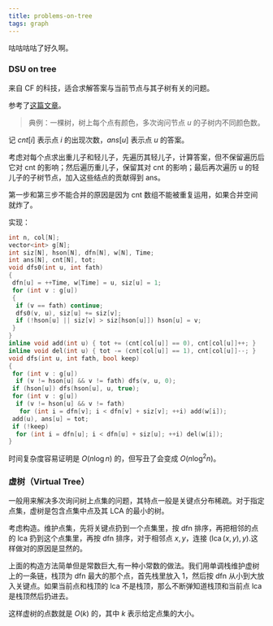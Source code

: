 ```yaml
---
title: problems-on-tree
tags: graph
---
```


咕咕咕咕了好久啊。

### DSU on tree

来自 CF 的科技，适合求解答案与当前节点与其子树有关的问题。

参考了[这篇文章](https://codeforces.com/blog/entry/44351)。

> 典例：一棵树，树上每个点有颜色，多次询问节点 $u$ 的子树内不同颜色数。

记 $cnt[i]$ 表示点 $i$ 的出现次数，$ans[u]$ 表示点 $u$ 的答案。

考虑对每个点求出重儿子和轻儿子，先遍历其轻儿子，计算答案，但不保留遍历后它对 cnt 的影响；然后遍历重儿子，保留其对 cnt 的影响；最后再次遍历 u 的轻儿子的子树节点，加入这些结点的贡献得到 ans。

第一步和第三步不能合并的原因是因为 cnt 数组不能被重复运用，如果合并空间就炸了。

实现：

```cpp
int n, col[N];
vector<int> g[N];
int siz[N], hson[N], dfn[N], w[N], Time;
int ans[N], cnt[N], tot;
void dfs0(int u, int fath)
{
 dfn[u] = ++Time, w[Time] = u, siz[u] = 1;
 for (int v : g[u])
 {
  if (v == fath) continue;
  dfs0(v, u), siz[u] += siz[v];
  if (!hson[u] || siz[v] > siz[hson[u]]) hson[u] = v;
 }
}
inline void add(int u) { tot += (cnt[col[u]] == 0), cnt[col[u]]++; }
inline void del(int u) { tot -= (cnt[col[u]] == 1), cnt[col[u]]--; }
void dfs(int u, int fath, bool keep)
{
 for (int v : g[u])
  if (v != hson[u] && v != fath) dfs(v, u, 0);
 if (hson[u]) dfs(hson[u], u, true);
 for (int v : g[u])
  if (v != hson[u] && v != fath)
   for (int i = dfn[v]; i < dfn[v] + siz[v]; ++i) add(w[i]);
 add(u), ans[u] = tot;
 if (!keep)
  for (int i = dfn[u]; i < dfn[u] + siz[u]; ++i) del(w[i]);
}
```

时间复杂度容易证明是 $O(n\log n)$ 的，但写丑了会变成 $O(n\log^2 n)$。

### 虚树（Virtual Tree）

一般用来解决多次询问树上点集的问题，其特点一般是关键点分布稀疏。对于指定点集，虚树是包含点集中点及其 LCA 的最小的树。

考虑构造。维护点集，先将关键点扔到一个点集里，按 dfn 排序，再把相邻的点的 lca 扔到这个点集里，再按 dfn 排序，对于相邻点 $x,y$，连接 $(\operatorname{lca}(x,y),y)$.这样做对的原因是显然的。

上面的构造方法简单但是常数巨大,有一种小常数的做法。我们用单调栈维护虚树上的一条链，栈顶为 dfn 最大的那个点，首先栈里放入 1，然后按 dfn 从小到大放入关键点。如果当前点和栈顶的 lca 不是栈顶，那么不断弹知道栈顶和当前点 lca 是栈顶然后扔进去。

这样虚树的点数就是 $O(k)$ 的，其中 $k$ 表示给定点集的大小。
